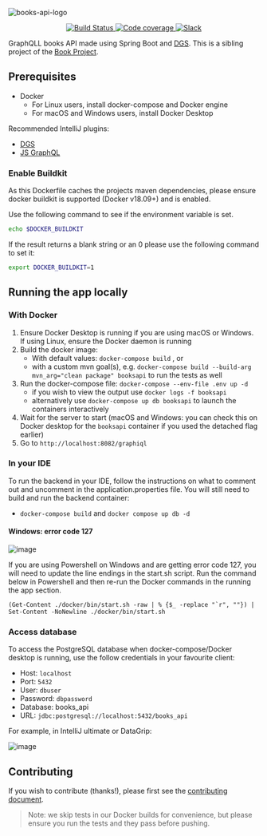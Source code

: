 ![books-api-logo](https://user-images.githubusercontent.com/11173328/147469184-91048518-e48a-47d7-b8f5-01a478c33f46.png)

<p align="center">
  <a href="https://github.com/Project-Books/books-api/actions/workflows/build.yml">
    <img src="https://github.com/Project-Books/books-api/actions/workflows/build.yml/badge.svg" alt="Build Status" />
  </a>
	
  <a href="https://sonarcloud.io/dashboard?id=Project-Books_books-api">
    <img src="https://sonarcloud.io/api/project_badges/measure?project=Project-Books_books-api&metric=coverage" alt="Code coverage" />
  </a>
	
  <a href="https://join.slack.com/t/teambookproject/shared_invite/zt-punc8os7-Iz9PTCAkYcO_0S~XwtO5_A">
    <img src="https://img.shields.io/badge/slack-teambookproject-4A154B?logo=slack" alt="Slack" />
  </a>
</p>

GraphQLL books API made using Spring Boot and [DGS](https://netflix.github.io/dgs/). This is a sibling project of the [Book Project](https://github.com/Project-Books/book-project).


## Prerequisites

- Docker
  - For Linux users, install docker-compose and Docker engine
  - For macOS and Windows users, install Docker Desktop

Recommended IntelliJ plugins: 
- [DGS](https://plugins.jetbrains.com/plugin/17852-dgs)
- [JS GraphQL](https://plugins.jetbrains.com/plugin/8097-js-graphql)

### Enable Buildkit

As this Dockerfile caches the projects maven dependencies, please ensure docker buildkit is supported (Docker v18.09+) and is enabled.

Use the following command to see if the environment variable is set.

```bash
echo $DOCKER_BUILDKIT
``` 

If the result returns a blank string or an 0 please use the following command to set it:

```bash
export DOCKER_BUILDKIT=1
``` 

## Running the app locally

### With Docker

1. Ensure Docker Desktop is running if you are using macOS or Windows. If using Linux, ensure the Docker daemon is running
1. Build the docker image:
   - With default values: `docker-compose build` , or
   - with a custom mvn goal(s), e.g. `docker-compose build --build-arg mvn_arg="clean package" booksapi` to run the tests as well
1. Run the docker-compose file: `docker-compose --env-file .env up -d`
   - if you wish to view the output use `docker logs -f booksapi`
   - alternatively use `docker-compose up db booksapi` to launch the containers interactively
3. Wait for the server to start (macOS and Windows: you can check this on Docker desktop for the `booksapi` container if you used the detached flag earlier)
4. Go to `http://localhost:8082/graphiql`

### In your IDE

To run the backend in your IDE, follow the instructions on what to comment out and uncomment in the application.properties file.
You will still need to build and run the backend container:
- `docker-compose build` and `docker compose up db -d`

#### Windows: error code 127

![image](https://user-images.githubusercontent.com/11173328/141674111-ed0d30a8-10a3-4153-8ff9-24579db65bff.png)

If you are using Powershell on Windows and are getting error code 127, you will need to update the line endings in the start.sh script. Run the command below in Powershell and then re-run the Docker commands in the running the app section.

```
(Get-Content ./docker/bin/start.sh -raw | % {$_ -replace "`r", ""}) | Set-Content -NoNewline ./docker/bin/start.sh
```

### Access database

To access the PostgreSQL database when docker-compose/Docker desktop is running, use the follow credentials in your favourite client:

- Host: `localhost`
- Port: `5432`
- User: `dbuser`
- Password: `dbpassword`
- Database: books_api
- URL: `jdbc:postgresql://localhost:5432/books_api`

For example, in IntelliJ ultimate or DataGrip:

![image](https://user-images.githubusercontent.com/11173328/133380226-6e96a805-bf13-42e5-bcc2-0e39a1ab16a3.png)

## Contributing

If you wish to contribute (thanks!), please first see the [contributing document](https://github.com/Project-Books/books-api/blob/main/CONTRIBUTING.md).

> Note: we skip tests in our Docker builds for convenience, but please ensure you run the tests and they pass before pushing. 
